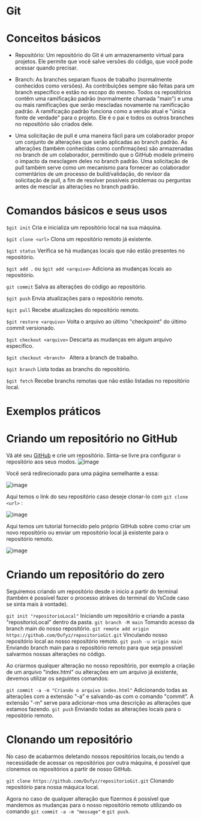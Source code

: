 # Git

# Conceitos básicos

- Repositório: Um repositório do Git é um armazenamento virtual para projetos. Ele permite que você salve versões do código, que você pode acessar quando precisar.

- Branch: As branches separam fluxos de trabalho (normalmente conhecidos como versões). As contribuições sempre são feitas para um branch específico e estão no escopo do mesmo. Todos os repositórios contêm uma ramificação padrão (normalmente chamada "main") e uma ou mais ramificações que serão mescladas novamente na ramificação padrão. A ramificação padrão funciona como a versão atual e "única fonte de verdade" para o projeto. Ele é o pai e todos os outros branches no repositório são criados dele.

- Uma solicitação de pull é uma maneira fácil para um colaborador propor um conjunto de alterações que serão aplicadas ao branch padrão. As alterações (também conhecidas como confirmações) são armazenadas no branch de um colaborador, permitindo que o GitHub modele primeiro o impacto da mesclagem deles no branch padrão. Uma solicitação de pull também serve como um mecanismo para fornecer ao colaborador comentários de um processo de build/validação, do revisor da solicitação de pull, a fim de resolver possíveis problemas ou perguntas antes de mesclar as alterações no branch padrão.


# Comandos básicos e seus usos

`$git init` Cria e inicializa um repositório local na sua máquina.

`$git clone <url>` Clona um repositório remoto já existente.

`$git status` Verifica se há mudanças locais que não estão presentes no repositório.

`$git add .` ou  `$git add <arquivo>` Adiciona as mudanças locais ao repositório.

`git commit` Salva as alterações do código ao repositório.

`$git push` Envia atualizações para o repositório remoto.

`$git pull` Recebe atualizaçães do repositório remoto.

`$git restore <arquivo>` Volta o arquivo ao último "checkpoint" do último commit versionado.

`$git checkout <arquivo>`  Descarta as mudanças em algum arquivo específico.

`$git checkout <branch> ` Altera a branch de trabalho.

`$git branch` Lista todas as branchs do repositório.

`$git fetch` Recebe branchs remotas que não estão listadas no repositório local.

# Exemplos práticos

# Criando um repositório no GitHub

Vá até seu [GitHub](https://github.com/) e crie um repositório. Sinta-se livre pra configurar o repositório aos seus modos. 
![image](https://user-images.githubusercontent.com/80853300/221009477-33d3b353-fed1-4c4f-ac74-6435cc32c8b7.png)

Você será redirecionado para uma página semelhante a essa: 

![image](https://user-images.githubusercontent.com/80853300/221010087-239c8be9-b480-49b4-80dc-0e92332cfad1.png)

Aqui temos o link do seu repositório caso deseje clonar-lo com `git clone <url>` :

![image](https://user-images.githubusercontent.com/80853300/221010375-d4d3ce14-c42c-4d03-afa3-e6d8f80876ba.png)

Aqui temos um tutorial fornecido pelo próprio GitHub sobre como criar um novo repositório ou enviar um repositório local já existente para o repositório remoto.

![image](https://user-images.githubusercontent.com/80853300/221010549-eb51c694-b195-4a54-af0e-009be47f7a07.png)

# Criando um repositório do zero

Seguiremos criando um repositório desde o inicío a partir do terminal (também é possível fazer o processo atráves do terminal do VsCode caso se sinta mais à vontade).

`git init "repositorioLocal"` Iniciando um repositório e criando a pasta "repositorioLocal" dentro da pasta.
`git branch -M main` Tomando acesso da branch main do nosso repositório.
`git remote add origin https://github.com/Dufyz/repositorioGit.git` Vinculando nosso repositório local ao nosso repositório remoto.
`git push -u origin main` Enviando branch main para o repositório remoto para que seja possível salvarmos nossas alterações no código.

Ao criarmos qualquer alteração no nosso repositório, por exemplo a criação de um arquivo "index.html" ou alterações em um arquivo já existente, devemos utilizar os seguintes comandos:

`git commit -a -m "Criando o arquivo index.html"` Adicionando todas as alterações com a extensão "-a" e salvando-as com o comando "commit". A extensão "-m" serve para adicionar-mos uma descrição as alterações que estamos fazendo.
`git push` Enviando todas as alterações locais para o repositório remoto. 

# Clonando um repositório 

No caso de acabarmos deletando nossos repositórios locais,ou tendo a necessidade de acessar os repositórios por outra máquina, é possível que clonemos os repositórios a partir de nosso GitHub.

`git clone https://github.com/Dufyz/repositorioGit.git` Clonando repositório para nossa máquica local.

Agora no caso de qualquer alteração que fizermos é possível que mandemos as mudanças para o nosso repositório remoto utilizando os comando `git commit -a -m "message"` e `git push`.
